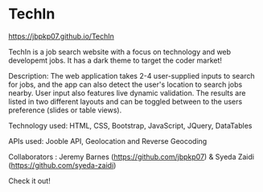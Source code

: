 # TechIn

https://jbpkp07.github.io/TechIn

TechIn is a job search website with a focus on technology and web developemt jobs. It has a dark theme to target the coder market!

Description:
The web application takes 2-4 user-supplied inputs to search for jobs, and the app can also detect the user's location to search jobs nearby. User input also features live dynamic validation. The results are listed in two different layouts and can be toggled between to the users preference (slides or table views).

Technology used: HTML, CSS, Bootstrap, JavaScript, JQuery, DataTables

APIs used: Jooble API, Geolocation and Reverse Geocoding

Collaborators : Jeremy Barnes (https://github.com/jbpkp07) & Syeda Zaidi (https://github.com/syeda-zaidi)

Check it out!
